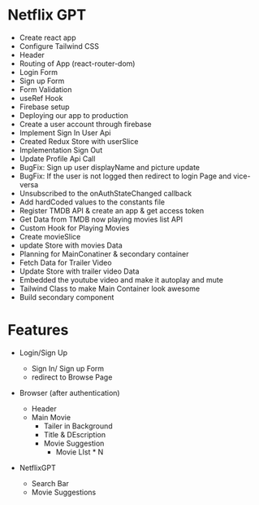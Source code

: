# Netflix GPT

- Create react app
- Configure Tailwind CSS
- Header
- Routing of App (react-router-dom)
- Login Form
- Sign up Form
- Form Validation
- useRef Hook
- Firebase setup
- Deploying our app to production
- Create a user account through firebase
- Implement Sign In User Api
- Created Redux Store with userSlice
- Implementation Sign Out
- Update Profile Api Call
- BugFix: Sign up user displayName and picture update
- BugFix: If the user is not logged then redirect to login Page and vice-versa
- Unsubscribed to the onAuthStateChanged callback
- Add hardCoded values to the constants file
- Register TMDB API & create an app & get access token
- Get Data from TMDB now playing movies list API
- Custom Hook for Playing Movies
- Create movieSlice
- update Store with movies Data
- Planning for MainConatiner & secondary container
- Fetch Data for Trailer Video
- Update Store with trailer video Data
- Embedded the youtube video and make it autoplay and mute
- Tailwind Class to make Main Container look awesome
- Build secondary component

# Features

- Login/Sign Up

  - Sign In/ Sign up Form
  - redirect to Browse Page

- Browser (after authentication)

  - Header
  - Main Movie
    - Tailer in Background
    - Title & DEscription
    - Movie Suggestion
      - Movie LIst \* N

- NetflixGPT

  - Search Bar
  - Movie Suggestions
